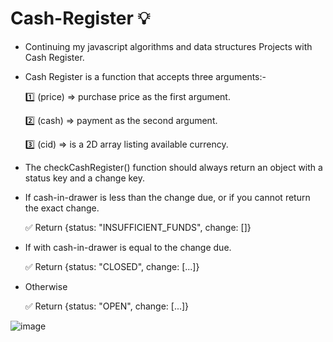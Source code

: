 # Cash-Register 💡
- Continuing my javascript algorithms and data structures Projects with Cash Register.
  
- Cash Register is a function that accepts three arguments:-
  
  1️⃣ (price) => purchase price as the first argument.

  2️⃣	(cash) => payment as the second argument.

  3️⃣	(cid) => is a 2D array listing available currency.

 - The checkCashRegister() function should always return an object with a status key and a change key.
 
 - If cash-in-drawer is less than the change due, or if you cannot return the exact change.
   
   ✅ Return {status: "INSUFFICIENT_FUNDS", change: []}

 - If with cash-in-drawer  is equal to the change due.

   ✅ Return {status: "CLOSED", change: [...]}

 - Otherwise

   ✅ Return {status: "OPEN", change: [...]}
   
 ![image](https://github.com/Hager-elhwarii/Cash-Register/assets/80959882/29711409-bd86-47b4-8d37-e8920dc77505)

   
      
